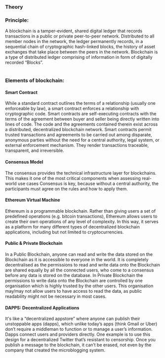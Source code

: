 ### Theory
 <h3>Principle:</h3>
                    A blockchain is a tamper-evident, shared digital ledger that records transactions in a public or private peer-to-peer network. Distributed to all member nodes in the network, the ledger permanently records, in a sequential chain of cryptographic hash-linked blocks, the history of asset exchanges that take place between the peers in the network. Blockchain is a type of distributed ledger comprising of information in form of digitally recorded “Blocks”.
                    <br>
                   <br>
                    <h3>Elements of blockchain: </h3>
                    <h4>Smart Contract</h4>  While a standard contract outlines the terms of a relationship (usually one enforceable by law), a smart contract enforces a relationship with cryptographic code. Smart contracts are self-executing contracts with the terms of the agreement between buyer and seller being directly written into lines of code. The code and the agreements contained therein exist across a distributed, decentralized blockchain network. Smart contracts permit trusted transactions and agreements to be carried out among disparate, anonymous parties without the need for a central authority, legal system, or external enforcement mechanism. They render transactions traceable, transparent, and irreversible.
                     <h4>Consensus Model</h4> The consensus provides the technical infrastructure layer for blockchains. This makes it one of the most critical components when assessing real-world use cases
                     Consensus is key, because without a central authority, the participants must agree on the rules and how to apply them.
                     <h4>Ethereum Virtual Machine </h4> Ethereum is a programmable blockchain. Rather than giving users a set of predefined operations (e.g. bitcoin transactions), Ethereum allows users to create their own operations of any level of complexity. In this way, it serves as a platform for many different types of decentralized blockchain applications, including but not limited to cryptocurrencies.
                     <h4>Public & Private Blockchain </h4> In a Public Blockchain, anyone can read and write the data stored on the Blockchain as it is accessible to everyone in the world. It is completely decentralised as the permissions to read and write data onto the Blockchain are shared equally by all the connected users, who come to a consensus before any data is stored on the database.
                     In Private Blockchain the permissions to write data onto the Blockchain are controlled by one organisation which is highly trusted by the other users. This organisation may/may not allow users to have access to read the data, as public readability might not be necessary in most cases.
                     <br>
                     <h4>DAPPS: Decentralized Applications </h4>It's like a “decentralized appstore” where anyone can publish their unstoppable apps (dapps), which unlike today’s apps (think Gmail or Uber) don’t require a middleman to function or to manage a user’s information. Dapps connect users and providers directly. One example is to use this design for a decentralized Twitter that’s resistant to censorship. Once you publish a message to the blockchain, it can’t be erased, not even by the company that created the microblogging system.
                     <br><br>
                    
